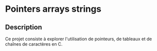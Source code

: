 # Pointers arrays strings

## Description
Ce projet consiste à explorer l'utilisation de pointeurs, de tableaux et de chaînes de caractères en C.